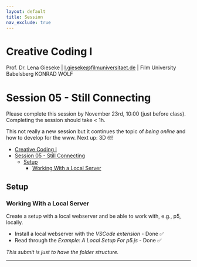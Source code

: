 ```yaml
---
layout: default
title: Session
nav_exclude: true
---
```



# Creative Coding I

Prof. Dr. Lena Gieseke \| l.gieseke@filmuniversitaet.de  \| Film University Babelsberg KONRAD WOLF

# Session 05 - Still Connecting

Please complete this session by November 23rd, 10:00 (just before class). Completing the session should take < 1h.

This not really a new session but it continues the topic of *being online* and how to develop for the www. Next up: 3D 🤓!

* [Creative Coding I](#creative-coding-i)
* [Session 05 - Still Connecting](#session-05---still-connecting)
    * [Setup](#setup)
        * [Working With a Local Server](#working-with-a-local-server)


## Setup

### Working With a Local Server

Create a setup with a local webserver and be able to work with, e.g., p5, locally. 

* Install a local webserver with the *VSCode extension* - Done ✅
* Read through the *Example: A Local Setup For p5.js* - Done ✅

*This submit is just to have the folder structure.*

---
